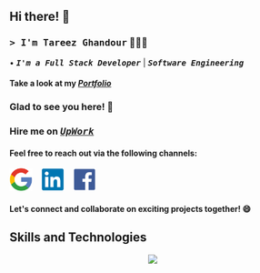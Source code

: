 ## Hi there! 👋

### <samp>&gt; I'm Tareez Ghandour</samp> 👩🏼‍💻
  • <samp>***I'm a Full Stack Developer***</samp> | <samp>***Software Engineering***</samp> <br>
#### Take a look at my  <a href="https://www.tareezghandour.com/" target="_blank">***Portfolio***</a>
### Glad to see you here! 🌟 

### Hire me on <a href="https://www.upwork.com/freelancers/~01cb2cb30ea7f12d24" target="_blank"><samp>***UpWork***</samp></a>
#### Feel free to reach out via the following channels:

[<img src="https://raw.githubusercontent.com/devicons/devicon/master/icons/google/google-original.svg" alt="Gmail" width="40" height="40">](mailto:tareezghandour15@gmail.com) &nbsp;&nbsp;
[<img src="https://raw.githubusercontent.com/devicons/devicon/master/icons/linkedin/linkedin-original.svg" alt="LinkedIn" width="40" height="40">](https://www.linkedin.com/in/tareez-ghandour/) &nbsp;&nbsp;
[<img src="https://raw.githubusercontent.com/devicons/devicon/master/icons/facebook/facebook-original.svg" alt="Facebook" width="40" height="40">](https://m.facebook.com/raneen.j.ghandour?eav=AfaX7L6aggekCDlT4zO_BD23u2SdLmstOAFTJGNgbFQXR46CEB0bAUTBK_mRw5cM4OU&paipv=0)

#### Let's connect and collaborate on exciting projects together! 😄

## Skills and Technologies

<p align="center">
  <a href="https://skillicons.dev">
    <img src="https://skillicons.dev/icons?i=java,html,css,bootstrap,js,ts,react,nextjs,redux,nodejs,express,mongodb,mysql,tailwind,vscode,visualstudio,androidstudio,idea,docker,eclipse,jest,styledcomponents,figma,postman,unity,firebase,git,github,gcp" />
  </a>
</p>



